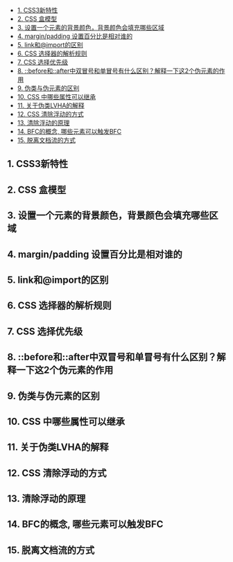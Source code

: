 <!--
 * @Author: shengCW
 * @Email: 2367896538@qq.com
 * @Date: 2021-02-26 19:25:26
 * @LastEditors: shengCW
 * @LastEmail: 2367896538@qq.com
 * @LastEditTime: 2021-02-26 19:35:25
 * @Description: file content
-->
<!-- TOC -->

- [1. CSS3新特性](#1-css3新特性)
- [2. CSS 盒模型](#2-css-盒模型)
- [3. 设置一个元素的背景颜色，背景颜色会填充哪些区域](#3-设置一个元素的背景颜色背景颜色会填充哪些区域)
- [4. margin/padding 设置百分比是相对谁的](#4-marginpadding-设置百分比是相对谁的)
- [5. link和@import的区别](#5-link和import的区别)
- [6. CSS 选择器的解析规则](#6-css-选择器的解析规则)
- [7. CSS 选择优先级](#7-css-选择优先级)
- [8. ::before和::after中双冒号和单冒号有什么区别？解释一下这2个伪元素的作用](#8-before和after中双冒号和单冒号有什么区别解释一下这2个伪元素的作用)
- [9. 伪类与伪元素的区别](#9-伪类与伪元素的区别)
- [10. CSS 中哪些属性可以继承](#10-css-中哪些属性可以继承)
- [11. 关于伪类LVHA的解释](#11-关于伪类lvha的解释)
- [12. CSS 清除浮动的方式](#12-css-清除浮动的方式)
- [13. 清除浮动的原理](#13-清除浮动的原理)
- [14. BFC的概念, 哪些元素可以触发BFC](#14-bfc的概念-哪些元素可以触发bfc)
- [15. 脱离文档流的方式](#15-脱离文档流的方式)

<!-- /TOC -->
## 1. CSS3新特性

## 2. CSS 盒模型

## 3. 设置一个元素的背景颜色，背景颜色会填充哪些区域

## 4. margin/padding 设置百分比是相对谁的

## 5. link和@import的区别

## 6. CSS 选择器的解析规则

## 7. CSS 选择优先级

## 8. ::before和::after中双冒号和单冒号有什么区别？解释一下这2个伪元素的作用

## 9. 伪类与伪元素的区别

## 10. CSS 中哪些属性可以继承

## 11. 关于伪类LVHA的解释

## 12. CSS 清除浮动的方式

## 13. 清除浮动的原理

## 14. BFC的概念, 哪些元素可以触发BFC

## 15. 脱离文档流的方式

